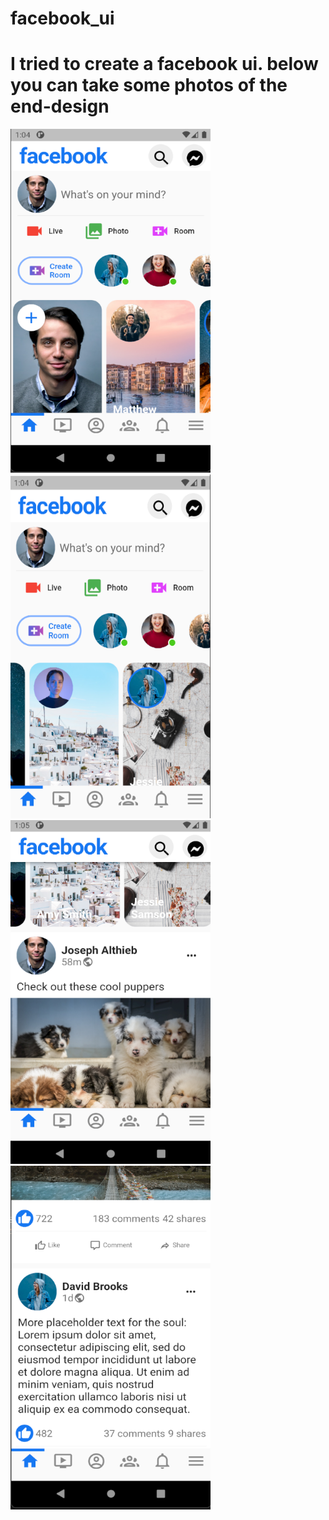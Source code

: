 # facebook_ui

# I tried to create a facebook ui. below you can take some photos of the end-design


<img src="https://github.com/JosephAlzieb/facebook_ui/blob/master/photos/1.png" width="320" height="550">

<img src="https://github.com/JosephAlzieb/facebook_ui/blob/master/photos/2.png" width="320" height="550">

<img src="https://github.com/JosephAlzieb/facebook_ui/blob/master/photos/3.png" width="320" height="550">

<img src="https://github.com/JosephAlzieb/facebook_ui/blob/master/photos/4.png" width="320" height="550">
